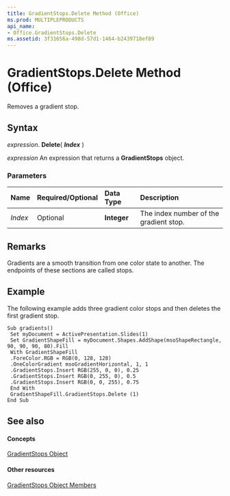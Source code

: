 ```yaml
---
title: GradientStops.Delete Method (Office)
ms.prod: MULTIPLEPRODUCTS
api_name:
- Office.GradientStops.Delete
ms.assetid: 3f31656a-498d-57d1-1464-b2439718ef89
---
```



# GradientStops.Delete Method (Office)

Removes a gradient stop.


## Syntax

 _expression_. **Delete**( **_Index_** )

 _expression_ An expression that returns a **GradientStops** object.


### Parameters



|**Name**|**Required/Optional**|**Data Type**|**Description**|
|:-----|:-----|:-----|:-----|
| _Index_|Optional|**Integer**|The index number of the gradient stop.|

## Remarks

Gradients are a smooth transition from one color state to another. The endpoints of these sections are called stops.


## Example

The following example adds three gradient color stops and then deletes the first gradient stop.


```
Sub gradients() 
 Set myDocument = ActivePresentation.Slides(1) 
 Set GradientShapeFill = myDocument.Shapes.AddShape(msoShapeRectangle, 90, 90, 90, 80).Fill 
 With GradientShapeFill 
 .ForeColor.RGB = RGB(0, 128, 128) 
 .OneColorGradient msoGradientHorizontal, 1, 1 
 .GradientStops.Insert RGB(255, 0, 0), 0.25 
 .GradientStops.Insert RGB(0, 255, 0), 0.5 
 .GradientStops.Insert RGB(0, 0, 255), 0.75 
 End With 
 GradientShapeFill.GradientStops.Delete (1) 
End Sub
```


## See also


#### Concepts


[GradientStops Object](gradientstops-object-office.md)
#### Other resources


[GradientStops Object Members](gradientstops-members-office.md)

